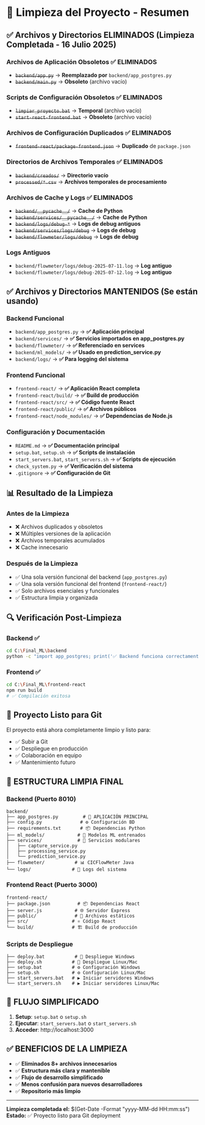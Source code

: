# 🧹 Limpieza del Proyecto - Resumen

## ✅ Archivos y Directorios ELIMINADOS (Limpieza Completada - 16 Julio 2025)

### Archivos de Aplicación Obsoletos ✅ ELIMINADOS
- ~~`backend/app.py`~~ → **Reemplazado por** `backend/app_postgres.py`
- ~~`backend/main.py`~~ → **Obsoleto** (archivo vacío)

### Scripts de Configuración Obsoletos ✅ ELIMINADOS  
- ~~`limpiar_proyecto.bat`~~ → **Temporal** (archivo vacío)
- ~~`start-react-frontend.bat`~~ → **Obsoleto** (archivo vacío)

### Archivos de Configuración Duplicados ✅ ELIMINADOS
- ~~`frontend-react/package-frontend.json`~~ → **Duplicado** de `package.json`

### Directorios de Archivos Temporales ✅ ELIMINADOS
- ~~`backend/creados/`~~ → **Directorio vacío** 
- ~~`processed/*.csv`~~ → **Archivos temporales de procesamiento**

### Archivos de Cache y Logs ✅ ELIMINADOS
- ~~`backend/__pycache__/`~~ → **Cache de Python**
- ~~`backend/services/__pycache__/`~~ → **Cache de Python** 
- ~~`backend/logs/debug-*`~~ → **Logs de debug antiguos**
- ~~`backend/services/logs/debug`~~ → **Logs de debug**
- ~~`backend/flowmeter/logs/debug`~~ → **Logs de debug**

### Logs Antiguos
- `backend/flowmeter/logs/debug-2025-07-11.log` → **Log antiguo**
- `backend/flowmeter/logs/debug-2025-07-12.log` → **Log antiguo**

## ✅ Archivos y Directorios MANTENIDOS (Se están usando)

### Backend Funcional
- `backend/app_postgres.py` → **✅ Aplicación principal**
- `backend/services/` → **✅ Servicios importados en app_postgres.py**
- `backend/flowmeter/` → **✅ Referenciado en services**
- `backend/ml_models/` → **✅ Usado en prediction_service.py**
- `backend/logs/` → **✅ Para logging del sistema**

### Frontend Funcional
- `frontend-react/` → **✅ Aplicación React completa**
- `frontend-react/build/` → **✅ Build de producción**
- `frontend-react/src/` → **✅ Código fuente React**
- `frontend-react/public/` → **✅ Archivos públicos**
- `frontend-react/node_modules/` → **✅ Dependencias de Node.js**

### Configuración y Documentación
- `README.md` → **✅ Documentación principal**
- `setup.bat`, `setup.sh` → **✅ Scripts de instalación**
- `start_servers.bat`, `start_servers.sh` → **✅ Scripts de ejecución**
- `check_system.py` → **✅ Verificación del sistema**
- `.gitignore` → **✅ Configuración de Git**

## 📊 Resultado de la Limpieza

### Antes de la Limpieza
- ❌ Archivos duplicados y obsoletos
- ❌ Múltiples versiones de la aplicación
- ❌ Archivos temporales acumulados
- ❌ Cache innecesario

### Después de la Limpieza
- ✅ Una sola versión funcional del backend (`app_postgres.py`)
- ✅ Una sola versión funcional del frontend (`frontend-react/`)
- ✅ Solo archivos esenciales y funcionales
- ✅ Estructura limpia y organizada

## 🔍 Verificación Post-Limpieza

### Backend ✅
```bash
cd C:\Final_ML\backend
python -c "import app_postgres; print('✅ Backend funciona correctamente')"
```

### Frontend ✅
```bash
cd C:\Final_ML\frontend-react
npm run build
# ✅ Compilación exitosa
```

## 🚀 Proyecto Listo para Git

El proyecto está ahora completamente limpio y listo para:
- ✅ Subir a Git
- ✅ Despliegue en producción
- ✅ Colaboración en equipo
- ✅ Mantenimiento futuro

## 📁 ESTRUCTURA LIMPIA FINAL

### Backend (Puerto 8010)
```
backend/
├── app_postgres.py         # 🎯 APLICACIÓN PRINCIPAL
├── config.py              # ⚙️ Configuración BD
├── requirements.txt       # 📦 Dependencias Python
├── ml_models/            # 🤖 Modelos ML entrenados
├── services/             # 🔧 Servicios modulares
│   ├── capture_service.py
│   ├── processing_service.py
│   └── prediction_service.py
├── flowmeter/           # 📊 CICFlowMeter Java
└── logs/               # 📝 Logs del sistema
```

### Frontend React (Puerto 3000)
```
frontend-react/
├── package.json          # 📦 Dependencias React
├── server.js            # 🌐 Servidor Express  
├── public/              # 📂 Archivos estáticos
├── src/                # ⚛️ Código React
└── build/              # 🏗️ Build de producción
```

### Scripts de Despliegue
```
├── deploy.bat           # 🚀 Despliegue Windows
├── deploy.sh           # 🚀 Despliegue Linux/Mac
├── setup.bat           # ⚙️ Configuración Windows  
├── setup.sh            # ⚙️ Configuración Linux/Mac
├── start_servers.bat   # ▶️ Iniciar servidores Windows
└── start_servers.sh    # ▶️ Iniciar servidores Linux/Mac
```

## 🎯 FLUJO SIMPLIFICADO

1. **Setup**: `setup.bat` o `setup.sh`
2. **Ejecutar**: `start_servers.bat` o `start_servers.sh`  
3. **Acceder**: http://localhost:3000

## ✅ BENEFICIOS DE LA LIMPIEZA

- ✅ **Eliminados 8+ archivos innecesarios**
- ✅ **Estructura más clara y mantenible**
- ✅ **Flujo de desarrollo simplificado**
- ✅ **Menos confusión para nuevos desarrolladores**
- ✅ **Repositorio más limpio**

---
**Limpieza completada el:** $(Get-Date -Format "yyyy-MM-dd HH:mm:ss")  
**Estado:** ✅ Proyecto listo para Git deployment
